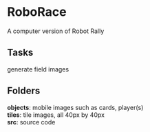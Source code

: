 # RoboRace
A computer version of Robot Rally
## Tasks
generate field images   
## Folders
__objects__: mobile images such as cards, player(s)  
__tiles__: tile images, all 40px by 40px  
__src__: source code
